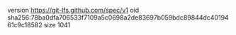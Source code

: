 version https://git-lfs.github.com/spec/v1
oid sha256:78ba0dfa706533f7109a5c0698a2de83697b059bdc89844dc4019461c9c18582
size 1041
